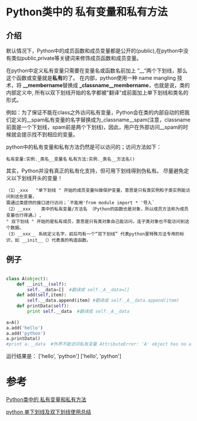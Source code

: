 # Python类中的 私有变量和私有方法

## 介绍

默认情况下，Python中的成员函数和成员变量都是公开的(public),在python中没有类似public,private等关键词来修饰成员函数和成员变量。

在python中定义私有变量只需要在变量名或函数名前加上 “\_\_“两个下划线，那么这个函数或变量就是**私有**的了。
在内部，python使用一种 name mangling 技术，将 **\_\_membername**替换成 **\_classname\_\_membername**，也就是说，类的内部定义中, 所有以双下划线开始的名字都被"翻译"成前面加上单下划线和类名的形式。

例如：为了保证不能在class之外访问私有变量，Python会在类的内部自动的把我们定义的\_\_spam私有变量的名字替换成为\_classname\_\_spam(注意，classname前面是一个下划线，spam前是两个下划线)，因此，用户在外部访问\_\_spam的时候就会提示找不到相应的变量。  

python中的私有变量和私有方法仍然是可以访问的；访问方法如下：

`私有变量:实例._类名__变量名`
`私有方法:实例._类名__方法名()`

其实，Python并没有真正的私有化支持，但可用下划线得到伪私有。   尽量避免定义以下划线开头的变量！

```
（1）_xxx   "单下划线 " 开始的成员变量叫做保护变量，意思是只有类实例和子类实例能访问到这些变量，
需通过类提供的接口进行访问；`不能用'from module import * '导入`
（2）__xxx    类中的私有变量/方法名 （Python的函数也是对象，所以成员方法称为成员变量也行得通。）,
" 双下划线 " 开始的是私有成员，意思是只有类对象自己能访问，连子类对象也不能访问到这个数据。
（3）__xxx__ 系统定义名字，前后均有一个“双下划线” 代表python里特殊方法专用的标识，如 __init__（）代表类的构造函数。
```

## 例子

```python

class A(object):
    def __init__(self):
        self.__data=[]  #翻译成 self._A__data=[]
    def add(self,item):
        self.__data.append(item) #翻译成 self._A__data.append(item)
    def printData(self):
        print self.__data  #翻译成 self._A__data
   
a=A()
a.add('hello')
a.add('python')
a.printData()
#print a.__data  #外界不能访问私有变量 AttributeError: 'A' object has no attribute '__data'
```

运行结果是：
['hello', 'python']
['hello', 'python']

# 参考

[Python类中的 私有变量和私有方法](https://blog.csdn.net/sxingming/article/details/52875125)

[python 单下划线及双下划线使用总结](https://blog.csdn.net/qq_31821675/article/details/78022862)